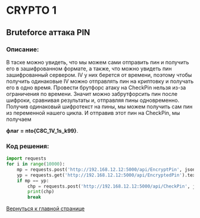 # CRYPTO 1
## Bruteforce аттака PIN
### Описание:
В таске можно увидеть, что мы можем сами отправить пин и получить его в зашифрованном формате, а также, что можно увидеть пин зашифрованный сервером. IV у них берется от времени, поэтому чтобы получить одинаковые IV можно отправлять пин на криптовку и получать его в одно время. Провести брутфорс атаку на CheckPin нельзя из-за  ограничения по времени. Значит можно забрутфорсить пин после шифроки, сравнивая результаты и, отправляя пины одновременно. Получив одинаковый шифротекст на пины, мы можем получить сам пин из переменной нашего цикла. И отправив этот пин на CheckPin, мы получаем                     

**флаг** **=** **nto{C8C_1V_1s_k99}**.
### Код решения:
```python
import requests
for i in range(10000):
    mp = requests.post('http://192.168.12.12:5000/api/EncryptPin', json = {'pin': i}).text
    yp = requests.get('http://192.168.12.12:5000/api/EncryptedPin').text
    if mp == yp:
        chp = requests.post('http://192.168.12.12:5000/api/CheckPin', json = {'pin': i}).text
        print(chp)
        break
```
[Вернуться к главной странице](https://github.com/sxpso/nto)
